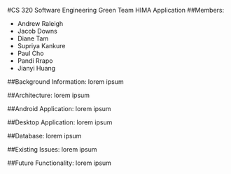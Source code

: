 #CS 320 Software Engineering
Green Team HIMA Application
##Members:
- Andrew Raleigh
- Jacob Downs
- Diane Tam
- Supriya Kankure
- Paul Cho
- Pandi Rrapo
- Jianyi Huang


##Background Information:
lorem ipsum

##Architecture:
lorem ipsum


##Android Application:
lorem ipsum


##Desktop Application:
lorem ipsum

##Database:
lorem ipsum

##Existing Issues:
lorem ipsum

##Future Functionality:
lorem ipsum
